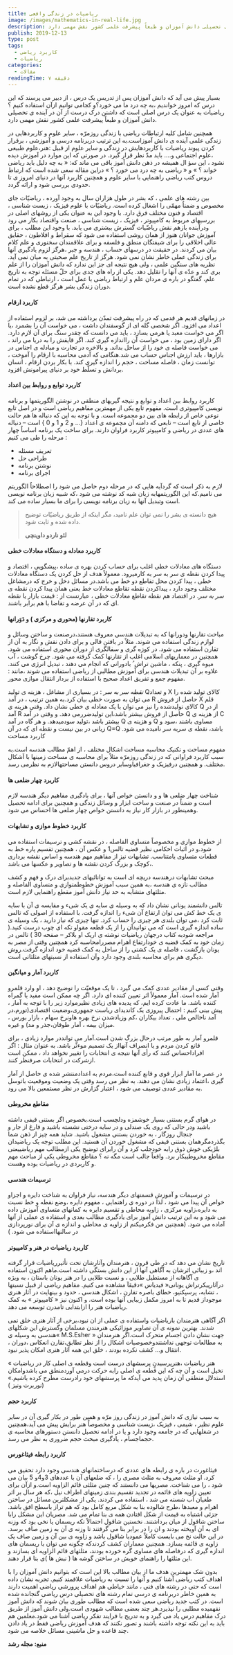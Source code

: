 ```yaml
---
title: ریاضیات در زندگی واقعی
image: /images/mathematics-in-real-life.jpg
description: بسیار پیش می آید که دانش آموزان پس از تدریس یک درس ، از دبیر می پرسند که این درس که امروز خواندیم ،به چه درد ما می خورد؟و کجامی توانیم ازآن استفاده کنیم ؟ریاضیات به عنوان یک درس اصلی است که داشتن درک درست از آن در آینده ی تحصیلی دانش آموزان و طبعاً پیشرفت علمی کشور نقش مهمی دارد.
publish: 2019-12-13
type: post
tags:
  - کاربرد ‌ریاضی
  - ریاضیات
categories:
  - مقالات
readingTime: ۷ دقیقه
---
```


بسیار پیش می آید که دانش آموزان پس از تدریس یک درس ، از دبیر می پرسند که این درس که امروز خواندیم ،به چه درد ما می خورد؟و کجامی توانیم ازآن استفاده کنیم ؟
ریاضیات به عنوان یک درس اصلی است که داشتن درک درست از آن در آینده ی تحصیلی دانش آموزان و طبعاً پیشرفت علمی کشور نقش مهمی دارد.

<!-- more -->

همچنین شامل کلیه ارتباطات ریاضی با زندگی روزمرّه ، سایر علوم و کاربردهایی در زندگی علمی آینده ی دانش آموزاست.به این ترتیب دربرنامه درسی و آموزشی ، برقرار کردن پیوند ریاضیات با کاربردهایش در زندگی و سایر علوم از قبیل :هنر،علوم طبیعی ،علوم اجتماعی و.... باید مدّ نظر قرار گیرد. در صورتی که این موارد در آموزش دیده نشود ، این سؤ ال همیشه در ذهن دانش آموز باقی می ماند که:
« به چه دلیل باید ریاضی خواند ؟ » و « ریاضی به چه درد می خورد ؟ »
دراین مقاله سعی شده است که ارتباط دروس کتب ریاضی راهنمایی با سایر علوم و همچنین کاربرد آنها در دنیای امروز ی تا حدودی بررسی شود و ارائه گردد.

بین رشته های علمی ، که بشر در طول هزاران سال به وجود آورده ، ریاضیّات جای مخصوص و ضمناٌ مهمّی را اشغال کرده است. ریاضیّات با علوم فیزیک ، زیست شناسی ، اقتصاد و فنون مختلف فرق دارد. با وجود این به عنوان یکی از روشهای اصلی در بررسیهای مربوط به کامپیوتر ، فیزیک ، زیست شناسی ، صنعت واقتصاد بکار می رود ودرآینده بازهم نقش ریاضّیات گسترش بیشتری می یابد.
با وجود این مطلب ، برای آموزش جوانان هنوز از همان روشی استفاده می شود که سقراط و افلاطون ، حقایق عالی اخلاقی را برای شیفتگان منطق و فلسفه و برای علاقمندان سخنوری و علم کلام بیان می کردند. در حقیقت در درسهای حساب ، هندسه و جبر ،هرگز لزوم یادگیری آنها برای زندگی عملی خاطر نشان نمی شود. هرگز از تاریخ علم صحبتی به میان نمی آید. نظریه های سنگین علمی ، ولی هیچ نتیجه ای جز این ندارد که دانش آموزان را از علم بری کند و عدّه ی آنها را تقلیل دهد.
یکی از راه های جدی برای حلّ مسئله توجه به تاریخ علم، گفتگو در باره ی مردان علم و ارتباط ریاضی با عمل است ، ارتباطی که در تمام دوران زندگی بشر هرگز قطع نشده است.

#### کاربرد ارقام

در زمانهای قدیم هر قدمی که در راه پیشرفت تمدّن برداشته می شد، بر لزوم استفاده از اعداد می افزود. اگر شخصی گله ای از گوسفندان داشت ، می خواست آن را بشمرد ،یا اگر می خواست معبد یا هرمی بسازد ، باید می دانست که چقدر سنگ برای آن لازم دارد. اگر دارای زمین بود ، می خواست آن رااندازه گیری کند. اگر قایقش را به دریا می راند ، می خواست فاصله ی خود را از ساحل بداند. و بالاخره در تجارت و مبادله ی اجناس در بازارها ، باید ارزش اجناس حساب می شد.هنگامی که آدمی محاسبه با ارقام را آموخت ، توانست زمان ، فاصله مساحت ، حجم را اندازه گیری کند. با بکار بردن ارقام ، انسان بردانش و تسلّط خود بر دنیای پیرامونش افزود.

#### کاربرد توابع و روابط بین اعداد

کاربرد روابط بین اعداد و توابع و نتیجه گیریهای منطقی در نوشتن الگوریتمها و برنامه نویسی کامپیوتری است.
مفهوم تابع یکی از مهمترین مفاهیم ریاضی است و در اصل تابع نوعی خاص از رابطه های بین دو مجموعه است. و با توجه به این که دنباله ها هم حالت خاصی از تابع است – تابعی که دامنه آن مجموعه ی اعداد {... و 2 و 1 و 0 } است – دنباله های عددی در ریاضی و کامپیوتر کاربرد فراوان دارند. برای ساخت یک برنامه اساساٌ چهار مرحله را طی می کنیم :
- تعریف مسئله
- طراحی حل
- نوشتن برنامه
- اجرای برنامه

لازم به ذکر است که گردآیه هایی که در مرحله دوم حاصل می شود را اصطلاحاٌ الگوریتم می نامیم.که این الگوریتمهابه زبان شبه کد نوشته می شود ،که شبیه زبان برنامه نویسی است وتبدیل آنها به زبان برنامه نویسی را برای ما بسیار ساده می کند.

> هیچ دانسته ی بشر را نمی توان علم نامید، مگر اینکه از طریق ریاضیّات توضیح داده شده و ثابت شود.
>
> **لئو ناردو داوینچی**

#### کاربرد معادله و دستگاه معادلات خطی

دستگاه های معادلات خطی اغلب برای حساب کردن بهره ی ساده ،پیشگویی ، اقتصاد و پیدا کردن نقطه ی سر به سر به کارمیرود.
معمولاً هدف از حل کردن یک دستگاه معادلات خطی ، پیدا کردن محل تقاطع دو خط می باشد.در مسائل دخل و خرج که درمشاغل مختلف وجود دارد ، پیداکردن نقطه تقاطع معادلات خط یعنی همان پیدا کردن نقطه ی _سر به سر_. در اقتصاد هم نقطه تقاطع معادلات خطی ، عبارتست از : قیمت بازار یا نقطه ای که در آن عرضه و تقاضا با هم برابر باشند.

#### کاربرد تقارنها (محوری و مرکزی ) و دَوَرانها

مباحث تقارنها ودورانها که به تبدیلات هندسی معروف هستند،درصنعت و ساختن وسائل و لوازم زندگی استفاده می شوند. مثلاً در بافتن قالی و برای دادن نقش و نگار به آن از تقارن استفاده می شود. در کوزه گری و سفالگری از دوران محوری استفاده می شود. همچنین در معماریهای اسلامی اغلب از تقارنها کمک گرفته می شود. چرخ گوشت ، آب میوه گیری ، پنکه ، ماشین تراش ُ بادورانی که انجام می دهند ، تبدیل انرژی می کنند. علاوه بر آن تبدیلات هندسی برای آموزش مطالبی از ریاضی استفاده می شوند ،مانند : مفهوم جمع و تفریق اعداد صحیح با استفاده از بردار انتقال موازی محور.

_نقطه سر به سر_ : در بسیاری از مشاغل ، هزینه ی تولید Qو تعداد X کالای تولید شده را می توان به صورت خطی بیان کرد.به همین ترتیب ، در آمد R حاصل از فروش X قلم کالای تولیدشده را نیز می توان با یک معادله ی خطی نشان داد. وقتی هزینه ی Q از در آمد R حاصل از فروش بیشتر باشد،این تولیدضررمی دهد. و وقتی در آمد Q از هزینه ی C بیشتر باشد ،تولید سودمیدهد. و هر گاه در آمد Q و هزینه ی Q مساوی باشند ،سود و زیانی در بین نیست و نقطه ای که در آن Q=Q باشد، نقطه ی سربه سر نامیده می شود.
کاربرد مساحت

مفهوم مساحت و تکنیک محاسبه مساحت اشکال مختلف ، از اهمّ مطالب هندسه است.به سبب کاربرد فراوانی که در زندگی روزمرّه مثلاً برای محاسبه ی مساحت زمینها با اَشکال مختلف. و همچنین درفیزیک و جغرافیاوسایر دروس دانستن مساحتهالازم به نظرمی رسد.

#### کاربرد چهار ضلعی ها

شناخت چهار ضلعی ها و و دانستن خواص آنها ، برای یادگیری مفاهیم دیگر هندسه لازم است و ضمناً در صنعت و ساخت ابزار و وسائل زندگی و همچنین برای ادامه تحصیل وهمینطور در بازار کار نیاز به دانستن خواص چهار ضلعی ها احساس می شود.

#### کاربرد خطوط موازی و تشابهات

از خطوط موازی و مخصوصاً متساوی الفاصله ، در نقشه کشی و ترسیمات استفاده می شود.و در اثبات احکامی نظیر قضیه تالس1 و عکس آن ، همچنین تقسیم پاره خط به قطعات متساوی یامتناسب.
تشابهات نیز از مفاهیم مهم هندسه و اساس نقشه برداری ،کوچک و بزرگ کردن نقشه ها و تصاویر و عکسها می باشد.

مبحث تشابهات درهندسه دریچه ای است به توانائیهای جدیدبرای درک و فهم و کشف مطالب تازه ی هندسه ،به همین سبب آموزش خطوطمتوازی و متساوی الفاصله و مثلثهای متشابه به حد نیاز دانش
آموز مقطع راهنمایی لازم است.

<Block theme="tip">تالس دانشمند یونانی نشان داد که به وسیله ی سایه ی یک شیء و مقایسه ی آن با سایه ی یک خط کش می توان ارتفاع آن شیء را اندازه گرفت. با استفاده از اصولی که تالس ثابت کرد ،می توان بلندی هر چیزی را حساب کرد. تنها چیزی که نیاز دارید ، یک وسیله ی ساده اندازه گیری است که می توانیدآن را از یک قطعه مقواو تکه ای چوب درست کنید.( مراجعه شودبه کتاب درجهان ریاضیات نوشته ی اریک او بلاکر – صفحه 30 ) تالس در زمان خود به کمک قضیه ی خودارتفاع اهرام مصررامحاسبه کرد همچنین وقتی از مصر به یونان بازگشت ، فاصله ی یک کشتی را از ساحل به کمک قضیه خود اندازه گرفت.روش دیگری هم برای محاسبه بلندی وجود دارد وآن استفاده از نسبتهای مثلثاتی است.</Block>

#### کاربرد آمار و میانگین

وقتی کسی از مقادیر عددی کمک می گیرد ، تا یک موقعیّت را توضیح دهد ، او وارد قلمرو آمار شده است. آمار معمولاً اثر تعیین کننده ای دارد. اگر چه ممکن است مفید یا گمراه کننده باشد. ما عادت کرده ایم، که پدیده های زیادی نظیرموارد زیر را با توجه به آمار ، پیش بینی کنیم :
احتمال پیروزی یک کاندیدای ریاست جمهوری،وضعیت اقتصادی(تورم،در آمد ناخالص ملی ، تعداد بیکاران ،کم وزیادشدن نرخ بهره هاونرخ سهام ، بازار بورس ، میزان بیمه ، آمار طوفان،جذر و مد) و غیره.

قلمرو آمار به طور مرتب درحال بزرگ شدن است.آمار می توانددر موارد زیادی ، برای قانع کردن مردم و یا انصراف آنهااز یک تصمیم موءثّر باشد. به عنوان مثال : اگر افراداحساس کنند که رأی آنها نتیجه ی انتخابات را تغییر نخواهد داد ، ممکن است ازشرکت در انتخابات صرفنظر کنند.

در عصر ما آمار ابزار قوی و قانع کننده است،مردم به اعدادمنتشر شده ی حاصل از آمار گیری ،اعتماد زیادی نشان می دهند.
به نظر می رسد وقتی یک وضعیت وموقعیت باتوسل به مقادیر عددی توصیف می شود ، اعتبار گزارش در نظر مستمعین بالا می رود.

#### مقاطع مخروطی

در هوای گرم بستنی بسیار خوشمزه ودلچسب است.بخصوص اگر بستنی قیفی داشته باشید ودر حالی که روی یک صندلی و در سایه درختی نشسته باشید و فارغ از جار و جنجال روزگار ، به خوردن بستنی مشغول باشید. شاید همه چیز از ذهن شما بگذردمگرهمان بستنی قیفی که مشغول خوردن آن هستید.
این مطلب توجه یک ریاضیدان بلژیکی خوش ذوق رابه خودجلب کرد و آن رابرای توضیح یکی ازمطالب مهم ریاضییعنی مقاطع مخروطیبکار برد. واقعاً جالب است مگه نه ؟
مقاطع مخروطی یکی از مباحث مهم و کاربردی در ریاضیات بوده وهست.


#### ترسیمات هندسی

در ترسیمات و آموزش قسمتهای دیگر هندسه، نیاز فراوان به شناخت دایره و اجزاو خواص آن پیدا می شود ، لذا در دوره ی راهنمایی ، مفهوم دایره ،وضع نقطه و خط نسبت به دایره،زاویه مرکزی ، زاویه محاطی و تقسیم دایره به کمانهای متساوی آموزش داده می شود و به این ترتیب دانش آموز برای یادگیری مطالب بعدی و استفاده ی عملی از آنها آماده می شود. (همچنین من فکرمیکنم از زاویه ی محاطی و اندازه ی آن برای نورپردازی در سالنهااستفاده می شود. )

#### کاربرد ریاضیات در هنر و کامپیوتر

تاریخ نشان می دهد که در طی قرون ، هنرمندان وآثارشان تحت تأثیرریاضیات قرار گرفته اند ،و زیبائی اثرشان به آگاهی آنها از این دانش بستگی داشته است.ماهم اکنون استفاده ی آگاهانه از مستطیل طلایی ، و نسبت طلایی را در هنر یونان باستان ، به ویژه درآثارپیکرتراش یونانی« فیدیاس »دقیقآ مشاهده می کنیم.
مفاهیم ریاضی از قبیل نسبتها ، تشابه، پرسپکتیو، خطای باصره تقارن ، اشکال هندسی ، حدود و بینهایت در آثار هنری موجوداز قدیم تا به امروز مکمل زیبایی آنها بوده است. و اکنون نیز « کامپیوتر » به کمک ریاضیات هنر را ازابتدایی تامدرن توسعه می دهد.

اگر آگاهی هنرمندان باریاضیات واستفاده ی عملی از ان نبود،برخی از آثار هنری خلق نمی شدند. بهترین نمونه ی آن تصاویر موزائیکی هنرمندن مسلمان وگسترش این شکلهای هندسی به وسیله ی« M.S.Esher » جهت نشان دادن اجسام متحرک است.اگر هنرمندان به مطالعات توجهی نداشتندوخصوصیات اشکال را از نظر تطابق،تقارن انعکاس ،دوران ، انتقال و... کشف نکرده بودند ، خلق این همه آثار هنری امکان پذیر نبود.

« هنر ریاضیات ،هنرپرسیدنِِِ پرسشهای درست است وقطعه ی اصلی کار در ریاضیات تخیل است و آن چه که این قطعه ی اصلی رابه حرکت درمی آوردمنطق می باشدوامکان استدلال
منطقی آن زمان پدید می آیدکه ما پرسشهای خود رادرست مطرح کرده باشیم.» (نوربرت ونیز )

#### کاربرد حجم

به سبب نیازی که دانش آموز در زندگی روز مرّه و همین طور در بکار گیری آن در سایر علوم نظیر ، شیمی ، فیزیک ،زیست شناسی و مخصوصاً هنر برایش پیش می آید،همچنین در شغلهایی که در جامعه وجود دارد و یا در ادامه تحصیل دانستن دستورهای محاسبه ی حجماجسام ، یادگیری مبحث حجم ضروری به نظر می رسد.


#### کاربرد رابطه فیثاغورس

فیثاغورث در باره ی رابطه های عددی که درساختمانهای هندسی وجود دارد تحقیق می کرد. او مثلث معروف به مثلث مصری را ، که ضلعهای آن با عددهای 3و4و 5 بیان می شود ، را می شناخت.
مصریها می دانستند که چنین مثلثی قائم الزاویه است.و ازآن برای تعیین زاویه های قائمه در تجدید تقسیم بندی زمینهای اطراف نیل ،که هر سال بر اثر طغیان آب شسته می شد ، استفاده می کردند.
یکی از مشکلترین مسائل در ساختن اهرام و معبدها ،طرح شالوده بنا به شکل مربع کامل بود که هم تراز باسطح افق باشد. جزئی اشتباه به قیمت از شکل افتادن همه ی بنا تمام می شد.
مصریان این مشکل رابا ساختن شاقول از میان برداشتند. نخستین شاقول احتمالاً تکه ریسمان یا نخی بود که وزنه ای به آن آویخته بودند و ان را در برابر بنا می گرفتند تا وزنه ی آن به زمین صاف برسد. در این حالت نخ می بایست کاملاً عمودیا شاقول باشد و زاویه ی بین آن و زمین صاف یک زاویه ی قائمه بسازد.
همچنین معماران کشف کردندکه چگونه می توان با ریسمان های اندازه گیری که درفاصله های مساوی گره خورده بودند، مثلثهای قائم الزاویه ای بسازند و این مثلثها را راهنمای خویش در ساختن گوشه ها ( نبش ها )ی بنا قرار دهند.

بدون شک مهمترین هدف ما از بیان مطالب بالا این است که بتوانیم دانش آموزان را با اهداف کتب ریاضی آشنا کنیم و آنها را نسبت به ریاضیات علاقمند کنیم. تجربه نشان داده است که حتی در رشته های فنی ، مانند خیاطی هم اهداف پرورشی ریاضی اهمیت دارند به همین خاطر دربرنامه ی درسی تمام رشته های تحصیلی درس ریاضی گنجانده شده است.
در کتب جدید ریاضی سعی شده است که مطالب طوری بیان شوند که دانش آموز نفهمیده مطلبی را نپذیرد.هر چند بعضی مطالب شهودی است.ولی دانش آموز از طریق درک مفاهیم درس یاد می گیرد و به
تدریج با فرایند تفکر ریاضی آشنا می شود.معلمین هم باید به این نکته توجه داشته باشند و تصور نکنند که هدف آموزش ریاضی فقط در یاد دادن چند قاعده و حل ماشینی مسائل خلاصه می شود.

**منبع: مجله رشد**
